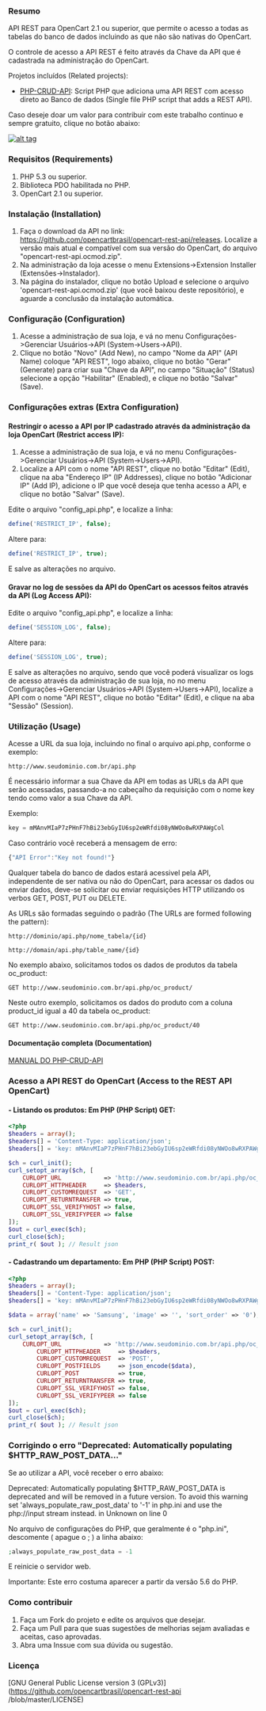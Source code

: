 ### Resumo

API REST para OpenCart 2.1 ou superior, que permite o acesso a todas as tabelas do banco de dados incluindo as que não são nativas do OpenCart.

O controle de acesso a API REST é feito através da Chave da API que é cadastrada na administração do OpenCart.

Projetos incluídos (Related projects):

  - [PHP-CRUD-API](https://github.com/mevdschee/php-crud-api): Script PHP que adiciona uma API REST com acesso direto ao Banco de dados (Single file PHP script that adds a REST API).

Caso deseje doar um valor para contribuir com este trabalho continuo e sempre gratuito, clique no botão abaixo:

[![alt tag](https://www.paypalobjects.com/pt_BR/BR/i/btn/btn_donateCC_LG.gif)](https://www.paypal.com/cgi-bin/webscr?cmd=_s-xclick&hosted_button_id=7G9TR9PXS6G5J)

### Requisitos (Requirements)

 1. PHP 5.3 ou superior.
 2. Biblioteca PDO habilitada no PHP.
 3. OpenCart 2.1 ou superior.

### Instalação (Installation)

 1. Faça o download da API no link: https://github.com/opencartbrasil/opencart-rest-api/releases. Localize a versão mais atual e compatível com sua versão do OpenCart, do arquivo "opencart-rest-api.ocmod.zip".
 2. Na administração da loja acesse o menu Extensions->Extension Installer (Extensões->Instalador).
 3. Na página do instalador, clique no botão Upload e selecione o arquivo 'opencart-rest-api.ocmod.zip' (que você baixou deste repositório), e aguarde a conclusão da instalação automática.
 
### Configuração (Configuration)

 1. Acesse a administração de sua loja, e vá no menu Configurações->Gerenciar Usuários->API (System->Users->API).
 2. Clique no botão "Novo" (Add New), no campo "Nome da API" (API Name) coloque "API REST", logo abaixo, clique no botão "Gerar" (Generate) para criar sua "Chave da API", no campo "Situação" (Status) selecione a opção "Habilitar" (Enabled), e clique no botão "Salvar" (Save).
 
### Configurações extras (Extra Configuration)

#### Restringir o acesso a API por IP cadastrado através da administração da loja OpenCart (Restrict access IP):

 1. Acesse a administração de sua loja, e vá no menu Configurações->Gerenciar Usuários->API (System->Users->API).
 2. Localize a API com o nome "API REST", clique no botão "Editar" (Edit), clique na aba "Endereço IP" (IP Addresses), clique no botão "Adicionar IP" (Add IP), adicione o IP que você deseja que tenha acesso a API, e clique no botão "Salvar" (Save).
 
Edite o arquivo "config_api.php", e localize a linha:

```php
define('RESTRICT_IP', false);
```

Altere para:

```php
define('RESTRICT_IP', true);
```

E salve as alterações no arquivo.

#### Gravar no log de sessões da API do OpenCart os acessos feitos através da API (Log Access API):

Edite o arquivo "config_api.php", e localize a linha:

```php
define('SESSION_LOG', false);
```

Altere para:

```php
define('SESSION_LOG', true);
```

E salve as alterações no arquivo, sendo que você poderá visualizar os logs de acesso através da administração de sua loja, no no menu Configurações->Gerenciar Usuários->API (System->Users->API), localize a API com o nome "API REST", clique no botão "Editar" (Edit), e clique na aba "Sessão" (Session).

### Utilização (Usage)

Acesse a URL da sua loja, incluindo no final o arquivo api.php, conforme o exemplo:

```http
http://www.seudominio.com.br/api.php
```

É necessário informar a sua Chave da API em todas as URLs da API que serão acessadas, passando-a no cabeçalho da requisição com o nome key tendo como valor a sua Chave da API.

Exemplo:

```js
key = mMAnvMIaP7zPHnF7hBi23ebGyIU6sp2eWRfdi08yNWOo8wRXPAWgCol
```

Caso contrário você receberá a mensagem de erro:

```js
{"API Error":"Key not found!"}
```

Qualquer tabela do banco de dados estará acessivel pela API, independente de ser nativa ou não do OpenCart, para acessar os dados ou enviar dados, deve-se solicitar ou enviar requisições HTTP utilizando os verbos GET, POST, PUT ou DELETE.

As URLs são formadas seguindo o padrão (The URLs are formed following the pattern):

```http
http://dominio/api.php/nome_tabela/{id} 
```

```http
http://domain/api.php/table_name/{id}
```

No exemplo abaixo, solicitamos todos os dados de produtos da tabela oc_product:

```http
GET http://www.seudominio.com.br/api.php/oc_product/
```

Neste outro exemplo, solicitamos os dados do produto com a coluna product_id igual a 40 da tabela oc_product:

```http
GET http://www.seudominio.com.br/api.php/oc_product/40
```

#### Documentação completa (Documentation)

[MANUAL DO PHP-CRUD-API](https://github.com/mevdschee/php-crud-api/blob/master/README.md)

### Acesso a API REST do OpenCart (Access to the REST API OpenCart)

#### - Listando os produtos: Em PHP (PHP Script) GET:

```php
<?php
$headers = array();
$headers[] = 'Content-Type: application/json';
$headers[] = 'key: mMAnvMIaP7zPHnF7hBi23ebGyIU6sp2eWRfdi08yNWOo8wRXPAWgCol'; // // Replace key value for API key OpenCart (Only numbers and letters)

$ch = curl_init();
curl_setopt_array($ch, [
	CURLOPT_URL            => 'http://www.seudominio.com.br/api.php/oc_product/', // Replace domain and table name
	CURLOPT_HTTPHEADER     => $headers,
	CURLOPT_CUSTOMREQUEST  => 'GET',
	CURLOPT_RETURNTRANSFER => true,
	CURLOPT_SSL_VERIFYHOST => false,
	CURLOPT_SSL_VERIFYPEER => false
]);
$out = curl_exec($ch);
curl_close($ch);
print_r( $out ); // Result json
```

#### - Cadastrando um departamento: Em PHP (PHP Script) POST:

```php
<?php
$headers = array();
$headers[] = 'Content-Type: application/json';
$headers[] = 'key: mMAnvMIaP7zPHnF7hBi23ebGyIU6sp2eWRfdi08yNWOo8wRXPAWgCol'; // // Replace key value for API key OpenCart (Only numbers and letters)

$data = array('name' => 'Samsung', 'image' => '', 'sort_order' => '0');

$ch = curl_init();
curl_setopt_array($ch, [
	CURLOPT_URL            => 'http://www.seudominio.com.br/api.php/oc_manufacturer/', // Replace domain and table name
        CURLOPT_HTTPHEADER     => $headers,
        CURLOPT_CUSTOMREQUEST  => 'POST',
        CURLOPT_POSTFIELDS     => json_encode($data),
        CURLOPT_POST           => true,
        CURLOPT_RETURNTRANSFER => true,
        CURLOPT_SSL_VERIFYHOST => false,
        CURLOPT_SSL_VERIFYPEER => false
]);
$out = curl_exec($ch);
curl_close($ch);
print_r( $out ); // Result json
```

### Corrigindo o erro "Deprecated: Automatically populating $HTTP_RAW_POST_DATA..."

Se ao utilizar a API, você receber o erro abaixo:

Deprecated: Automatically populating $HTTP_RAW_POST_DATA is deprecated and will be removed in a future version. To avoid this warning set 'always_populate_raw_post_data' to '-1' in php.ini and use the php://input stream instead. in Unknown on line 0

No arquivo de configurações do PHP, que geralmente é o "php.ini", descomente ( apague o ; ) a linha abaixo:
```php
;always_populate_raw_post_data = -1
```

E reinicie o servidor web. 

Importante: Este erro costuma aparecer a partir da versão 5.6 do PHP.

### Como contribuir

 1. Faça um Fork do projeto e edite os arquivos que desejar.
 2. Faça um Pull para que suas sugestões de melhorias sejam avaliadas e aceitas, caso aprovadas.
 3. Abra uma Inssue com sua dúvida ou sugestão.

### Licença

[GNU General Public License version 3 (GPLv3)](https://github.com/opencartbrasil/opencart-rest-api
/blob/master/LICENSE)
